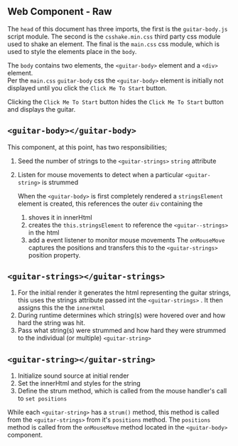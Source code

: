 ## Web Component - Raw

The `head` of this document has three imports, the first is the `guitar-body.js` script module. The second is the `csshake.min.css` third party css module used to shake an element. The final is the `main.css` css module, which is used to style the elements place in the `body`.

The `body` contains two elements, the `<guitar-body>` element and a `<div>` element.  
Per the `main.css` `guitar-body` css the `<guitar-body>` element is initially not displayed until you click the `Click Me To Start`  button.

Clicking the `Click Me To Start` button hides the `Click Me To Start` button and displays the guitar.
## `<guitar-body></guitar-body>`

This component, at this point, has two responsibilities;
1. Seed the number of strings to the `<guitar-strings>` `string` attribute
2. Listen for mouse movements to detect when a particular `<guitar-string>` is strummed

   When the `<guitar-body>` is first completely rendered a `stringsElement`  element is created, this references the outer `div` containing the
    1. shoves it in innerHtml
    2. creates the `this.stringsElement` to reference the `<guitar--strings>` in the html
    3. add a event listener to monitor mouse movements
       The `onMouseMove` captures the positions and transfers this to the `<guitar-strings>`  position property.
## `<guitar-strings></guitar-strings>`

1. For the initial render it generates the html representing the guitar strings, this uses the strings attribute passed int the `<guitar-strings>` . It then assigns this the the `innerHtml`
2. During runtime determines which string(s) were hovered over and how hard the string was hit.
3. Pass what string(s) were strummed and how hard they were strummed to the individual (or multiple) `<guitar-string>`
## `<guitar-string></guitar-string>`
1. Initialize sound source at initial render
2. Set the innerHtml and styles for the string
3. Define the strum method, which is called from the mouse handler's call to `set positions`

While each `<guitar-string>` has a `strum()` method, this method is called from the `<guitar-strings>` from it's `positions` method. The `positions` method is called from the `onMouseMove` method located in the `<guitar-body>` component.



